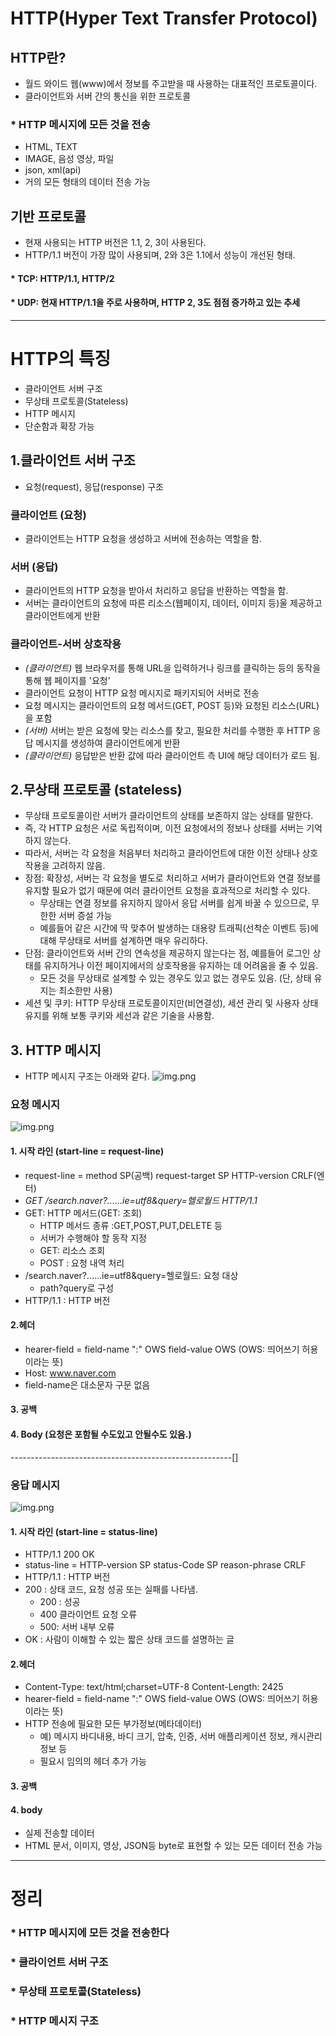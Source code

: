 # HTTP(Hyper Text Transfer Protocol)

## HTTP란?
* 월드 와이드 웹(www)에서 정보를 주고받을 때 사용하는 대표적인 프로토콜이다. 
* 클라이언트와 서버 간의 통신을 위한 프로토콜
### * HTTP 메시지에 모든 것을 전송
* HTML, TEXT
* IMAGE, 음성 영상, 파일
* json, xml(api)
* 거의 모든 형태의 데이터 전송 가능

## 기반 프로토콜
* 현재 사용되는 HTTP 버전은 1.1, 2, 3이 사용된다.
* HTTP/1.1 버전이 가장 많이 사용되며, 2와 3은 1.1에서 성능이 개선된 형태.
#### * TCP: HTTP/1.1, HTTP/2
#### * UDP: 현재 HTTP/1.1을 주로 사용하며, HTTP 2, 3도 점점 증가하고 있는 추세

--------------------------------------------


# HTTP의 특징
* 클라이언트 서버 구조
* 무상태 프로토콜(Stateless)
* HTTP 메시지
* 단순함과 확장 가능




## 1.클라이언트 서버 구조
* 요청(request), 응답(response) 구조

### 클라이언트 (요청)
  * 클라이언트는 HTTP 요청을 생성하고 서버에 전송하는 역할을 함.


### 서버 (응답)
  * 클라이언트의 HTTP 요청을 받아서 처리하고 응답을 반환하는 역할을 함.
  * 서버는 클라이언트의 요청에 따른 리소스(웹페이지, 데이터, 이미지 등)울 제공하고 클라이언트에게 반환


### 클라이언트-서버 상호작용
  * *(클라이언트)* 웹 브라우저를 통해 URL을 입력하거나 링크를 클릭하는 등의 동작을 통해 웹 페이지를 '요청'
  *  클라이언트 요청이 HTTP 요청 메시지로 패키지되어 서버로 전송
  *  요청 메시지는 클라이언트의 요청 메서드(GET, POST 등)와 요청된 리소스(URL)을 포함
  * *(서버)* 서버는 받은 요청에 맞는 리소스를 찾고, 필요한 처리를 수행한 후 HTTP 응답 메시지를 생성하여 클라이언트에게 반환
  * *(클라이언트)* 응답받은 반환 값에 따라 클라이언트 측 UI에 해당 데이터가 로드 됨.



## 2.무상태 프로토콜 (stateless)
* 무상태 프로토콜이란 서버가 클라이언트의 상태를 보존하지 않는 상태를 말한다. 
* 즉, 각 HTTP 요청은 서로 독립적이며, 이전 요청에서의 정보나 상태를 서버는 기억하지 않는다. 
* 따라서, 서버는 각 요청을 처음부터 처리하고 클라이언트에 대한 이전 상태나 상호작용을 고려하지 않음.
* 장점: 확장성, 서버는 각 요청을 별도로 처리하고 서버가 클라이언트와 연결 정보를 유지할 필요가 없기 때문에 여러 클라이언트 요청을 효과적으로 처리할 수 있다.
  * 무상태는 연결 정보를 유지하지 않아서 응답 서버를 쉽게 바꿀 수 있으므로, 무한한 서버 증설 가능
  * 예를들어 같은 시간에 딱 맞추어 발생하는 대용량 트래픽(선착순 이벤트 등)에 대해 무상태로 서버를 설계하면 매우 유리하다.
* 단점: 클라이언트와 서버 간의 연속성을 제공하지 않는다는 점, 예를들어 로그인 상태를 유지하거나 이전 페이지에서의 상호작용을 유지하는 데 어려움을 줄 수 있음.
  * 모든 것을 무상태로 설계할 수 있는 경우도 있고 없는 경우도 있음. (단, 상태 유지는 최소한만 사용)
* 세션 및 쿠키: HTTP 무상태 프로토콜이지만(비연결성), 세션 관리 및 사용자 상태 유지를 위해 보통 쿠키와 세선과 같은 기술을 사용함.


## 3. HTTP 메시지
* HTTP 메시지 구조는 아래와 같다.
  ![img.png](../img/http메시지구조.png)

### 요청 메시지
![img.png](../img/http요청메시지.png)

#### 1. 시작 라인 (start-line = request-line)
* request-line = method SP(공백) request-target SP HTTP-version CRLF(엔터)
* *GET /search.naver?......ie=utf8&query=헬로월드 HTTP/1.1*
* GET: HTTP 메서드(GET: 조회)
  * HTTP 메서드 종류 :GET,POST,PUT,DELETE 등
  * 서버가 수행해야 할 동작 지정
  * GET: 리소스 조회
  * POST : 요청 내역 처리
* /search.naver?......ie=utf8&query=헬로월드: 요청 대상
  * path?query로 구성
* HTTP/1.1 : HTTP 버전

#### 2.헤더
* hearer-field = field-name ":" OWS field-value OWS (OWS: 띄어쓰기 허용이라는 뜻)
* Host: www.naver.com
* field-name은 대소문자 구문 없음

#### 3. 공백
#### 4. Body (요청은 포함될 수도있고 안될수도 있음.)

-------------------------------------------------------[]


### 응답 메시지
![img.png](../img/http응답메시지.png)


#### 1. 시작 라인 (start-line = status-line)
* HTTP/1.1 200 OK
* status-line = HTTP-version SP status-Code SP reason-phrase CRLF
* HTTP/1.1 : HTTP 버전
* 200 : 상태 코드, 요청 성공 또는 실패를 나타냄.
  * 200 : 성공
  * 400 클라이언트 요청 오류
  * 500: 서버 내부 오류
* OK : 사람이 이해할 수 있는 짧은 상태 코드를 설명하는 글

#### 2.헤더
* Content-Type: text/html;charset=UTF-8
  Content-Length: 2425
* hearer-field = field-name ":" OWS field-value OWS (OWS: 띄어쓰기 허용이라는 뜻)
* HTTP 전송에 필요한 모든 부가정보(메타데이터)
  * 예) 메시지 바디내용, 바디 크기, 압축, 인증, 서버 애플리케이션 정보, 캐시관리 정보 등
  * 필요시 임의의 헤더 추가 가능

#### 3. 공백
#### 4. body
* 실제 전송할 데이터
* HTML 문서, 이미지, 영상, JSON등 byte로 표현할 수 있는 모든 데이터 전송 가능


---------------------------------------------------
# 정리
### * HTTP 메시지에 모든 것을 전송한다
### * 클라이언트 서버 구조
### * 무상태 프로토콜(Stateless)
### * HTTP 메시지 구조